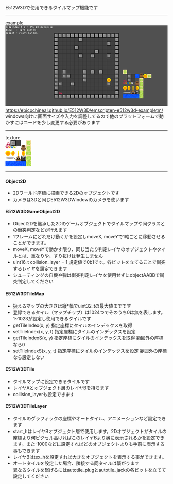 E512W3Dで使用できるタイルマップ機能です  

----

example  
![Image](../img/exampletm.png)  
<https://ebicochineal.github.io/E512W3D/emscripten-e512w3d-exampletm/>  
windows向けに画面サイズや入力を調整してるので他のプラットフォームで動かすにはコードを少し変更する必要があります  

----
texture  
![Image](../img/tile80x80.png)  

----
#### Object2D
- 2Dワールド座標に描画できる2Dのオブジェクトです  
- カメラは3Dと同じE512W3DWindowのカメラを使います  
#### E512W3DGameObject2D
- Object2Dを継承した2Dのゲームオブジェクトでタイルマップや同クラスとの衝突判定などが行えます  
- 1フレームにどれだけ動くかを設定しmoveX, moveYで1軸ごとに移動させることができます。
- moveX, moveYで動かす限り、同じ当たり判定レイヤのオブジェクトやタイルとは、重なりや、すり抜けは発生しません  
- uint16_t collision_layer = 1 規定値で0b1です。各ビットを立てることで衝突するレイヤを設定できます  
- シューティングの自機や弾は衝突判定レイヤを使用せずにobjectAABBで衝突判定してください  
#### E512W3DTileMap
- 扱えるマップの大きさは縦*幅でuint32_tの最大値までです  
- 登録できるタイル（マップチップ）は1024つでそのうち0は無を表します。1~1023が設定し使用できるタイルです  
- getTileIndex(x, y) 指定座標にタイルのインデックスを取得  
- setTileIndex(x, y, t) 指定座標にタイルのインデックスを設定  
- getTileIndexS(x, y) 指定座標にタイルのインデックスを取得 範囲外の座標なら0  
- setTileIndexS(x, y, t) 指定座標にタイルのインデックスを設定 範囲外の座標なら設定しない  
#### E512W3DTile
- タイルマップに設定できるタイルです  
- レイヤAとオブジェクト層のレイヤBを持ちます  
- collision_layerも設定できます
#### E512W3DTileLayer
- タイルのグラフィックの座標やオートタイル、アニメーションなど設定できます  
- start_hはレイヤBオブジェクト層で使用します。2Dオブジェクトがタイルの座標より何ピクセル高ければこのレイヤBより奥に表示されるかを設定できます。また-1000などに設定すればどのオブジェクトよりも手前に表示する事もできます  
- レイヤBはtex_hを設定すれば大きなオブジェクトを表示する事ができます。  
- オートタイルを設定した場合、隣接する同タイルは繋がります  
  異なるタイルを繋げるにはautotile_plugとautotile_jackの各ビットを立てて設定してください  













